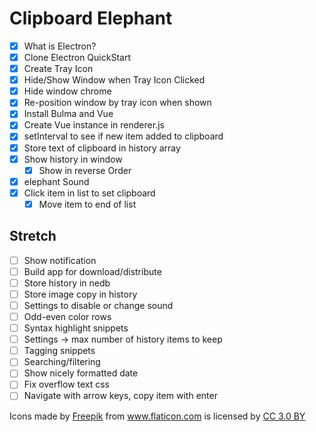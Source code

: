 # Clipboard Elephant

* [x] What is Electron?
* [x] Clone Electron QuickStart
* [x] Create Tray Icon
* [x] Hide/Show Window when Tray Icon Clicked
* [x] Hide window chrome
* [x] Re-position window by tray icon when shown
* [x] Install Bulma and Vue
* [x] Create Vue instance in renderer.js
* [x] setInterval to see if new item added to clipboard
* [x] Store text of clipboard in history array
* [x] Show history in window
  * [x] Show in reverse Order
* [x] elephant Sound
* [x] Click item in list to set clipboard
  * [x] Move item to end of list

## Stretch
* [ ] Show notification
* [ ] Build app for download/distribute
* [ ] Store history in nedb
* [ ] Store image copy in history
* [ ] Settings to disable or change sound
* [ ] Odd-even color rows
* [ ] Syntax highlight snippets
* [ ] Settings -> max number of history items to keep
* [ ] Tagging snippets
* [ ] Searching/filtering
* [ ] Show nicely formatted date
* [ ] Fix overflow text css
* [ ] Navigate with arrow keys, copy item with enter

<div>Icons made by <a href="http://www.freepik.com" title="Freepik">Freepik</a> from <a href="https://www.flaticon.com/" title="Flaticon">www.flaticon.com</a> is licensed by <a href="http://creativecommons.org/licenses/by/3.0/" title="Creative Commons BY 3.0" target="_blank">CC 3.0 BY</a></div>